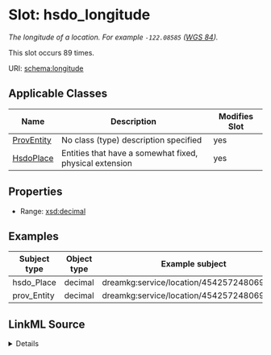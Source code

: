 

# Slot: hsdo_longitude


_The longitude of a location. For example ```-122.08585``` ([WGS 84](https://en.wikipedia.org/wiki/World_Geodetic_System))._






This slot occurs 89 times.


URI: [schema:longitude](http://schema.org/longitude)



<!-- no inheritance hierarchy -->





## Applicable Classes

| Name | Description | Modifies Slot |
| --- | --- | --- |
| [ProvEntity](../classes/ProvEntity.md) | No class (type) description specified |  yes  |
| [HsdoPlace](../classes/HsdoPlace.md) | Entities that have a somewhat fixed, physical extension |  yes  |







## Properties

* Range: [xsd:decimal](http://www.w3.org/2001/XMLSchema#decimal)






## Examples

| Subject type | Object type | Example subject | Example object | Occurrences |
| --- | --- | --- | --- | --- |
| hsdo_Place | decimal | dreamkg:service/location/4542572480692224 | -75.239064 | 89 |
| prov_Entity | decimal | dreamkg:service/location/4542572480692224 | -75.239064 | 89 |




## LinkML Source

<details>

```yaml
name: hsdo_longitude
annotations:
  count:
    tag: count
    value: 89
description: The longitude of a location. For example ```-122.08585``` ([WGS 84](https://en.wikipedia.org/wiki/World_Geodetic_System)).
examples:
- object:
    example_object: '-75.239064'
    example_object_type: decimal
    example_predicate: schema:longitude
    example_subject: dreamkg:service/location/4542572480692224
    example_subject_type: hsdo_Place
- object:
    example_object: '-75.239064'
    example_object_type: decimal
    example_predicate: schema:longitude
    example_subject: dreamkg:service/location/4542572480692224
    example_subject_type: prov_Entity
from_schema: dream-kg
rank: 1000
slot_uri: schema:longitude
alias: hsdo_longitude
domain_of:
- hsdo_Place
- prov_Entity
range: decimal

```
</details>